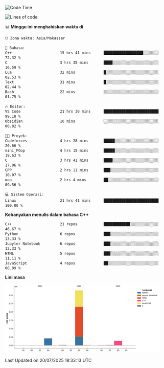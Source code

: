 <!--START_SECTION:waka-->
![Code Time](http://img.shields.io/badge/Code%20Time-361%20hrs%2015%20mins-blue)

![Lines of code](https://img.shields.io/badge/Sejak%20Hello%20World%20aku%20telah%20menulis-2.0%20million%20baris%20kode-blue)

📊 **Minggu ini menghabiskan waktu di** 

```text
🕑︎ Zona waktu: Asia/Makassar

💬 Bahasa: 
C++                      15 hrs 41 mins      ██████████████████░░░░░░░   72.32 % 
C                        3 hrs 35 mins       ████░░░░░░░░░░░░░░░░░░░░░   16.59 % 
Lua                      32 mins             █░░░░░░░░░░░░░░░░░░░░░░░░   02.53 % 
Text                     31 mins             █░░░░░░░░░░░░░░░░░░░░░░░░   02.44 % 
Bash                     22 mins             ░░░░░░░░░░░░░░░░░░░░░░░░░   01.75 % 

🔥 Editor: 
VS Code                  21 hrs 30 mins      █████████████████████████   99.18 % 
Obsidian                 10 mins             ░░░░░░░░░░░░░░░░░░░░░░░░░   00.82 % 

🐱‍💻 Proyek: 
Codeforces               4 hrs 28 mins       █████░░░░░░░░░░░░░░░░░░░░   20.66 % 
mini_POop                4 hrs 15 mins       █████░░░░░░░░░░░░░░░░░░░░   19.63 % 
C                        3 hrs 41 mins       ████░░░░░░░░░░░░░░░░░░░░░   17.06 % 
CPP                      2 hrs 11 mins       ███░░░░░░░░░░░░░░░░░░░░░░   10.07 % 
oop                      2 hrs 4 mins        ██░░░░░░░░░░░░░░░░░░░░░░░   09.56 % 

💻 Sistem Operasi: 
Linux                    21 hrs 41 mins      █████████████████████████   100.00 % 
```

**Kebanyakan menulis dalam bahasa C++** 

```text
C++                      21 repos            ████████████░░░░░░░░░░░░░   46.67 % 
Python                   6 repos             ███░░░░░░░░░░░░░░░░░░░░░░   13.33 % 
Jupyter Notebook         6 repos             ███░░░░░░░░░░░░░░░░░░░░░░   13.33 % 
HTML                     5 repos             ███░░░░░░░░░░░░░░░░░░░░░░   11.11 % 
JavaScript               4 repos             ██░░░░░░░░░░░░░░░░░░░░░░░   08.89 % 
```



**Lini masa**

![Lines of Code chart](https://raw.githubusercontent.com/yusuf601/yusuf601/main/assets/bar_graph.png)


 Last Updated on 20/07/2025 18:33:13 UTC
<!--END_SECTION:waka-->

